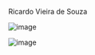 Ricardo Vieira de Souza



![image](https://user-images.githubusercontent.com/48540103/129995241-1a8b1b8d-79f9-49b4-8532-88b8858f9221.png)

![image](https://user-images.githubusercontent.com/48540103/129995307-f9a0392d-ca87-46c8-b7ba-1dafe8bdd716.png)


